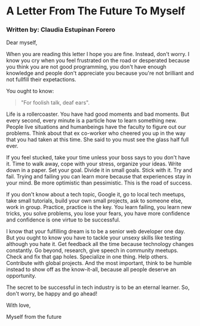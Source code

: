 # A Letter From The Future To Myself
### Written by: Claudia Estupinan Forero

Dear myself,

When you are reading this letter I hope you are fine. Instead, don't worry. I know you cry when you feel
frustrated on the road or desperated because you think you are not good programming, you don't have enough knowledge and people don't appreciate you because you're not brilliant and not fullfill their expetactions. 

You ought to know: 

> "For foolish talk, deaf ears".

Life is a rollercoaster. You have had good moments and bad moments. But every second, every minute is a particle how to learn something new. People live situations and humanbeings have the faculty to figure out our problems. Think about that ex co-worker who cheered you up in the way that you had taken at this time. She said to you must see the glass half full ever. 

If you feel stucked, take your time unless your boss says to you don't have it. Time to walk away, cope with your stress, organize your ideas. Write down in a paper. Set your goal. Divide it in small goals. Stick with it. Try and fail. Trying and failing you can learn more because that experiences stay in your mind. Be more optimistic than pessimistic. This is the road of success. 

If you don't know about a tech topic, Google it, go to local tech meetups, take small tutorials, build your own small projects, ask to someone else, work in group. Practice, practice is the key. You learn failing, you learn new tricks, you solve problems, you lose your fears, you have more confidence and confidence is one virtue to be successful. 

I know that your fulfilling dream is to be a senior web developer one day. But you ought to know you have to tackle your unsexy skills like testing although you hate it. Get feedback all the time because technology changes constantly. Go beyond, research, give speech in community meetups. Check and fix that gap holes. Specialize in one thing. Help others. Contribute with global projects. And the most important, think to be humble instead to show off as the know-it-all, because all people deserve an opportunity. 

The secret to be successful in tech industry is to be an eternal learner. So, don't worry, be happy and go ahead! 

With love,

Myself from the future


